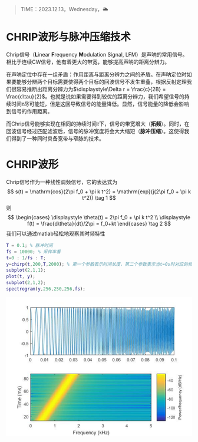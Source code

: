 > TIME：2023.12.13，Wednesday，🌥️

# CHRIP波形与脉冲压缩技术

Chrip信号（**L**inear **F**requency **M**odulation Signal, LFM）是声呐的常用信号。相比于连续CW信号，他有着更大的带宽，能够提高声呐的距离分辨力。

在声呐定位中存在一组矛盾：作用距离与距离分辨力之间的矛盾。在声呐定位时如果要能够分辨两个目标需要使得两个目标的回波信号不发生重叠，根据反射定理我们很容易推断出距离分辨力为$\displaystyle\Delta r = \frac{c}{2B} = \frac{c\tau}{2}$。也就是说如果需要得到较优的距离分辨力，我们希望信号的持续时间$\tau$尽可能短，但是这回导致信号的能量降低。显然，信号能量的降低会影响到信号的作用距离。

而Chrip信号能够实现在相同的持续时间$\tau$下，信号的带宽增大（**拓频**）。同时，在回波信号经过匹配滤波后，信号的脉冲宽度将会大大缩短（**脉冲压缩**）。这使得我们得到了一种同时具备宽带与窄脉的技术。

# CHRIP波形

Chrip信号作为一种线性调频信号，它的表达式为
$$
s(t) = \mathrm{cos}(2\pi f_0 + \pi k t^2) = \mathrm{exp}(j(2\pi f_0 + \pi k t^2)) \tag 1
$$
则
$$
\begin{cases}
\displaystyle \theta(t) = 2\pi f_0 + \pi k t^2  \\
\displaystyle f(t) = \frac{d\theta}{dt}/2\pi = f_0+kt
\end{cases} \tag 2
$$
我们可以通过matlab轻松地观察其时频特性

```matlab
T = 0.1; % 脉冲时间
fs = 10000; % 采样率看
t=0 : 1/fs : T;
y=chirp(t,200,T,2000); % 第一个参数表示时间长度，第二个参数表示当t=0s时对应的频率，第三个和第四个参数为当t=0.05s时对应的频率
subplot(2,1,1); 
plot(t, y); 
subplot(2,1,2);
spectrogram(y,256,250,256,fs); 
```



![图1 chrip波形及其频谱](_img/chrip.jpg)

